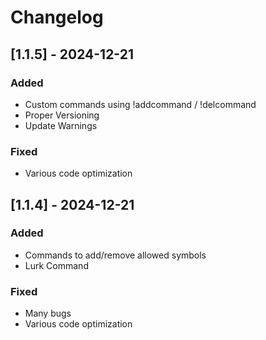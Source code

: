 # Changelog

## [1.1.5] - 2024-12-21
### Added
- Custom commands using !addcommand / !delcommand
- Proper Versioning
- Update Warnings

### Fixed
- Various code optimization

## [1.1.4] - 2024-12-21
### Added
- Commands to add/remove allowed symbols
- Lurk Command

### Fixed
- Many bugs
- Various code optimization
